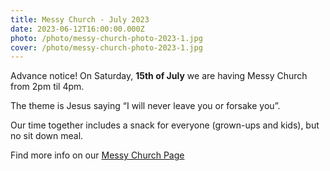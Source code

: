 ```yaml
---
title: Messy Church - July 2023
date: 2023-06-12T16:00:00.000Z
photo: /photo/messy-church-photo-2023-1.jpg
cover: /photo/messy-church-photo-2023-1.jpg
---
```

Advance notice! On Saturday, **15th of July** we are having Messy Church from 2pm til 4pm.

The theme is Jesus saying “I will never leave you or forsake you”. 

Our time together includes a snack for everyone (grown-ups and kids), but no sit down meal.

Find more info on our [Messy Church Page](/services/messychurch/)